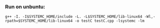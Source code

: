### Run on unbuntu:
```
g++ -I. -I$SYSTEMC_HOME/include -L. -L$SYSTEMC_HOME/lib-linux64 -Wl,-rpath=$SYSTEMC_HOME/lib-linux64 -o testC testC.cpp -lsystemc -lm
```
